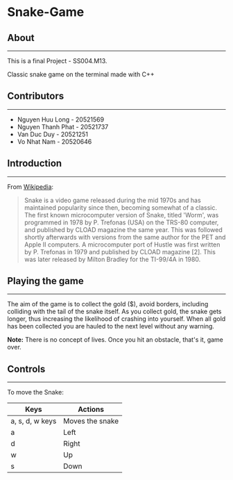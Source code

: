 # Snake-Game

## About
------------
This is a final Project - SS004.M13.

Classic snake game on the terminal made with C++

## Contributors
------------
* Nguyen Huu Long - 20521569
* Nguyen Thanh Phat - 20521737
* Van Duc Duy - 20521251
* Vo Nhat Nam - 20520646

## Introduction
------------

From [Wikipedia](http://en.wikipedia.org/wiki/Snake_%28video_game%29):

> Snake is a video game released during the mid 1970s and has maintained
> popularity since then, becoming somewhat of a classic.  The first
> known microcomputer version of Snake, titled 'Worm', was programmed in
> 1978 by P. Trefonas (USA) on the TRS-80 computer, and published by
> CLOAD magazine the same year.  This was followed shortly afterwards
> with versions from the same author for the PET and Apple II computers.
> A microcomputer port of Hustle was first written by P. Trefonas in
> 1979 and published by CLOAD magazine [2].  This was later released by
> Milton Bradley for the TI-99/4A in 1980.

## Playing the game
----------------

The aim of the game is to collect the gold ($), avoid 
borders, including colliding with the tail of the snake itself. As you
collect gold, the snake gets longer, thus increasing the likelihood of
crashing into yourself.  When all gold has been collected you are hauled
to the next level without any warning.

**Note:** There is no concept of lives.  Once you hit an obstacle,
that's it, game over.


## Controls
----------------
To move the Snake:

| Keys            | Actions         |
| --------------- | --------------- |
| a, s, d, w keys | Moves the snake |
| a               | Left            |
| d               | Right           |
| w               | Up              |
| s               | Down            |